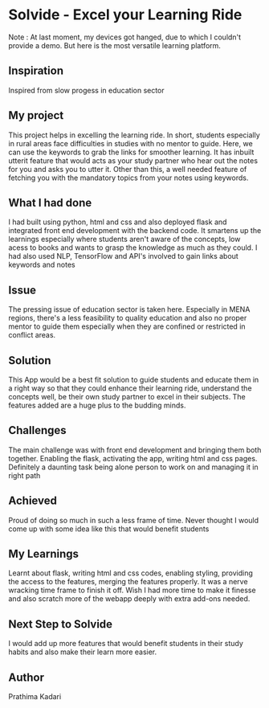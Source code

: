 # Solvide - Excel your Learning Ride

Note : At last moment, my devices got hanged, due to which I couldn't provide a demo. But here is the most versatile learning platform.

## Inspiration

Inspired from slow progess in education sector

## My project

This project helps in excelling the learning ride. In short, students especially in rural areas face difficulties in studies with no mentor to guide. Here, we can use the keywords to grab the links for smoother learning. It has inbuilt utterit feature that would acts as your study partner who hear out the notes for you and asks you to utter it. Other than this, a well needed feature of fetching you with the mandatory topics from your notes using keywords.  

## What I had done

I had built using python, html and css and also deployed flask and integrated front end development with the backend code. It smartens up the learnings especially where students aren't aware of the concepts, low acess to books and wants to grasp the knowledge as much as they could. I had also used NLP, TensorFlow and API's involved to gain links about keywords and notes

## Issue

The pressing issue of education sector is taken here. Especially in MENA regions, there's a less feasibility to quality education and also no proper mentor to guide them especially when they are confined or restricted in conflict areas.

## Solution

This App would be a best fit solution to guide students and educate them in a right way so that they could enhance their learning ride, understand the concepts well, be their own study partner to excel in their subjects. The features added are a huge plus to the budding minds. 

## Challenges

The main challenge was with front end development and bringing them both together. Enabling the flask, activating the app, writing html and css pages. Definitely a daunting task being alone person to work on and managing it in right path

## Achieved

Proud of doing so much in such a less frame of time. Never thought I would come up with some idea like this that would benefit students

## My Learnings 

Learnt about flask, writing html and css codes, enabling styling, providing the access to the features, merging the features properly. It was a nerve wracking time frame to finish it off. Wish I had more time to make it finesse and also scratch more of the webapp deeply with extra add-ons needed. 

## Next Step to Solvide

I would add up more features that would benefit students in their study habits and also make their learn more easier.

## Author

Prathima Kadari

